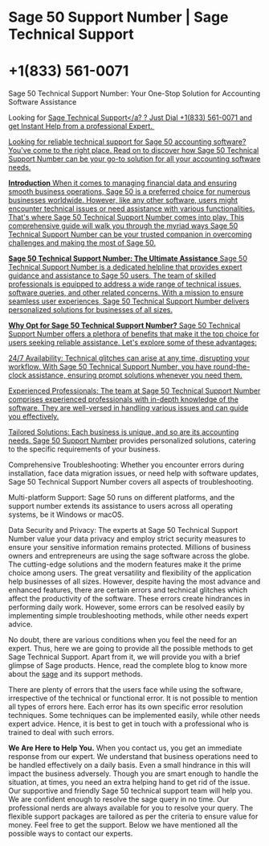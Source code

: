 # Sage 50 Support Number | Sage Technical Support
# +1(833) 561-0071 

Sage 50 Technical Support Number: Your One-Stop Solution for Accounting Software Assistance

Looking for <a href="https://www.accountings-age-50.net/sage-solutions/sage-technical-support/"> Sage Technical Support</a? ? Just Dial +1(833) 561-0071 and get Instant Help from a professional Expert. 

Looking for reliable technical support for Sage 50 accounting software? You've come to the right place. Read on to discover how Sage 50 Technical Support Number can be your go-to solution for all your accounting software needs.

**Introduction**
When it comes to managing financial data and ensuring smooth business operations, Sage 50 is a preferred choice for numerous businesses worldwide. However, like any other software, users might encounter technical issues or need assistance with various functionalities. That's where Sage 50 Technical Support Number comes into play. This comprehensive guide will walk you through the myriad ways Sage 50 Technical Support Number can be your trusted companion in overcoming challenges and making the most of Sage 50.

**Sage 50 Technical Support Number: The Ultimate Assistance**
Sage 50 Technical Support Number is a dedicated helpline that provides expert guidance and assistance to Sage 50 users. The team of skilled professionals is equipped to address a wide range of technical issues, software queries, and other related concerns. With a mission to ensure seamless user experiences, Sage 50 Technical Support Number delivers personalized solutions for businesses of all sizes.

**Why Opt for Sage 50 Technical Support Number?**
Sage 50 Technical Support Number offers a plethora of benefits that make it the top choice for users seeking reliable assistance. Let's explore some of these advantages:

24/7 Availability: Technical glitches can arise at any time, disrupting your workflow. With Sage 50 Technical Support Number, you have round-the-clock assistance, ensuring prompt solutions whenever you need them.

Experienced Professionals: The team at Sage 50 Technical Support Number comprises experienced professionals with in-depth knowledge of the software. They are well-versed in handling various issues and can guide you effectively.

Tailored Solutions: Each business is unique, and so are its accounting needs. <a href="https://www.accountings-age-50.net/sage-solutions/sage-50/"> Sage 50 Support Number</a> provides personalized solutions, catering to the specific requirements of your business.

Comprehensive Troubleshooting: Whether you encounter errors during installation, face data migration issues, or need help with software updates, Sage 50 Technical Support Number covers all aspects of troubleshooting.

Multi-platform Support: Sage 50 runs on different platforms, and the support number extends its assistance to users across all operating systems, be it Windows or macOS.

Data Security and Privacy: The experts at Sage 50 Technical Support Number value your data privacy and employ strict security measures to ensure your sensitive information remains protected.
Millions of business owners and entrepreneurs are using the sage software across the globe. The cutting-edge solutions and the modern features make it the prime choice among users. The great versatility and flexibility of the application help businesses of all sizes. However, despite having the most advance and enhanced features, there are certain errors and technical glitches which affect the productivity of the software. These errors create hindrances in performing daily work. However, some errors can be resolved easily by implementing simple troubleshooting methods, while other needs expert advice. 

No doubt, there are various conditions when you feel the need for an expert. Thus, here we are going to provide all the possible methods to get Sage Technical Support. Apart from it, we will provide you with a brief glimpse of Sage products. Hence, read the complete blog to know more about the <a href="https://www.sage.com/en-us/">sage</a> and its support methods.

There are plenty of errors that the users face while using the software, irrespective of the technical or functional error. It is not possible to mention all types of errors here. Each error has its own specific error resolution techniques. Some techniques can be implemented easily, while other needs expert advice. Hence, it is best to get in touch with a professional who is trained to deal with such errors.

**We Are Here to Help You.**
When you contact us, you get an immediate response from our expert. We understand that business operations need to be handled effectively on a daily basis. Even a small hindrance in this will impact the business adversely. Though you are smart enough to handle the situation, at times, you need an extra helping hand to get rid of the issue. Our supportive and friendly Sage 50 technical support team will help you. We are confident enough to resolve the sage query in no time. Our professional nerds are always available for you to resolve your query. The flexible support packages are tailored as per the criteria to ensure value for money. Feel free to get the support. Below we have mentioned all the possible ways to contact our experts.


